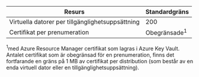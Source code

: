 | Resurs | Standardgräns |
| --- | --- |
| Virtuella datorer per tillgänglighetsuppsättning | 200 |
| Certifikat per prenumeration |Obegränsade<sup>1</sup> |

<sup>1</sup>med Azure Resource Manager certifikat som lagras i Azure Key Vault. Antalet certifikat som är obegränsad för en prenumeration, finns det fortfarande en gräns på 1 MB av certifikat per distribution (som består av en enda virtuell dator eller en tillgänglighetsuppsättning).

